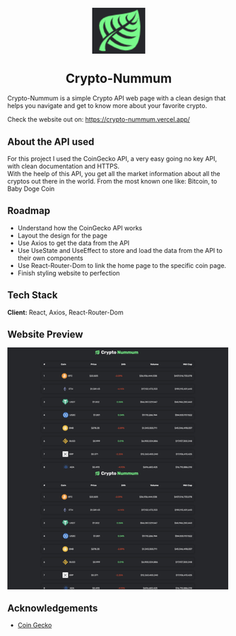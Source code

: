 <p align="center">
  <img align="center" src="https://github.com/layuntaFelipe/crypto-nummum/blob/master/screenshots/logo.png" alt="Boxes Logo" width="120"/>
  <h1 align="center">Crypto-Nummum </h1>
</p>

Crypto-Nummum is a simple Crypto API web page with a clean design that helps you navigate and get to know more about your favorite crypto.

Check the website out on: https://crypto-nummum.vercel.app/
## About the API used

For this project I used the CoinGecko API, a very easy going no key API, with clean documentation and HTTPS. <br />
With the heelp of this API, you get all the market information about all the cryptos out there in the world. From the most known one like: Bitcoin, to Baby Doge Coin

## Roadmap

- Understand how the CoinGecko API works
- Layout the design for the page
- Use Axios to get the data from the API
- Use UseState and UseEffect to store and load the data from the API to their own components
- Use React-Router-Dom to link the home page to the specific coin page.
- Finish styling website to perfection


## Tech Stack

**Client:** React, Axios, React-Router-Dom


## Website Preview

<p float="left">
  <img align="center" src="https://github.com/layuntaFelipe/crypto-nummum/blob/master/screenshots/home.png" alt="First app screen" width="500"/> <br/>
  <img align="center" src="https://github.com/layuntaFelipe/crypto-nummum/blob/master/screenshots/home.png" alt="Second app screen" width="500"/>
</p>


## Acknowledgements

 - [Coin Gecko](https://github.com/coingecko)
